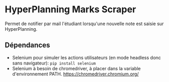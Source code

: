 # HyperPlanning Marks Scraper
Permet de notifier par mail l'étudiant lorsqu'une nouvelle note est saisie sur HyperPlanning.

## Dépendances
- Selenium pour simuler les actions utilisateurs (en mode headless donc sans navigateur): `pip install selenium`
- Selenium à besoin de chromedriver, à placer dans la variable d'environnement PATH. https://chromedriver.chromium.org/
